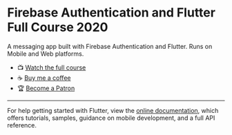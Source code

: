 # Firebase Authentication and Flutter Full Course 2020

A messaging app built with Firebase Authentication and Flutter. Runs on Mobile and Web platforms.

* 📺 [Watch the full course](https://youtu.be/oyVDDRczuJI)
* ☕ [Buy me a coffee](https://ko-fi.com/creativebracket)
* 🏆 [Become a Patron](https://www.patreon.com/creativebracket)

---

For help getting started with Flutter, view the
[online documentation](https://flutter.dev/docs), which offers tutorials,
samples, guidance on mobile development, and a full API reference.
